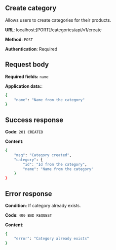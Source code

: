 ## Create category
Allows users to create categories for their products.

**URL**: localhost:[PORT]/categories/api/v1/create

**Method**: `POST`

**Authentication**: Required

## Request body
**Required fields:** `name`

**Application data:**:
```bash
{
    "name": "Name from the category"
}
```

## Success response
**Code**: `201 CREATED`

**Content**:
```bash
{
    "msg": "Category created",
    "category": {
        "id": "Id from the category",
        "name": "Name from the category"
    }
}
```

## Error response
**Condition**: If category already exists.

**Code**: `400 BAD REQUEST`

**Content**:
```bash
{
    "error": "Category already exists"
}
```